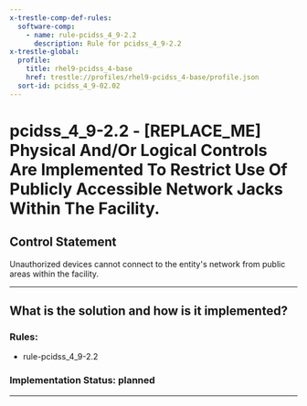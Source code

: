 ```yaml
---
x-trestle-comp-def-rules:
  software-comp:
    - name: rule-pcidss_4_9-2.2
      description: Rule for pcidss_4_9-2.2
x-trestle-global:
  profile:
    title: rhel9-pcidss_4-base
    href: trestle://profiles/rhel9-pcidss_4-base/profile.json
  sort-id: pcidss_4_9-02.02
---
```


# pcidss_4_9-2.2 - \[REPLACE_ME\] Physical And/Or Logical Controls Are Implemented To Restrict Use Of Publicly Accessible Network Jacks Within The Facility.

## Control Statement

Unauthorized devices cannot connect to the entity's network from public areas within the
facility.

______________________________________________________________________

## What is the solution and how is it implemented?

<!-- For implementation status enter one of: implemented, partial, planned, alternative, not-applicable -->

<!-- Note that the list of rules under ### Rules: is read-only and changes will not be captured after assembly to JSON -->

<!-- Add control implementation description here for control: pcidss_4_9-2.2 -->

### Rules:

  - rule-pcidss_4_9-2.2

### Implementation Status: planned

______________________________________________________________________
